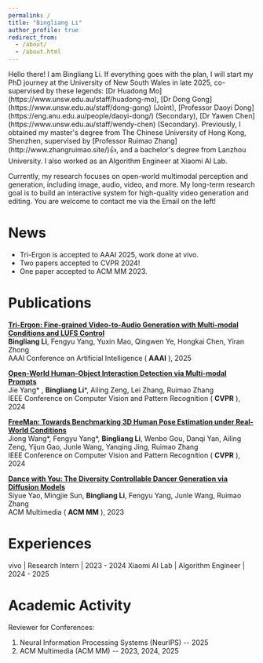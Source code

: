 ```yaml
---
permalink: /
title: "Bingliang Li"
author_profile: true
redirect_from: 
  - /about/
  - /about.html
---
```

<style>
table {
    border-collapse: collapse;
}
table, th, td {
   border: none;
   font-size: 18px;
}
blockquote {
    border-left: none;
    padding-left: 10px;
}
</style>
<link rel="preconnect" href="https://fonts.googleapis.com">
<link rel="preconnect" href="https://fonts.gstatic.com" crossorigin>
<link href="https://fonts.googleapis.com/css2?family=Asap:ital,wght@0,100..900;1,100..900&display=swap" rel="stylesheet">
Hello there! I am Bingliang Li. If everything goes with the plan, I will start my PhD journey at the University of New South Wales in late 2025, co-supervised by these legends: [Dr Huadong Mo](https://www.unsw.edu.au/staff/huadong-mo), [Dr Dong Gong](https://www.unsw.edu.au/staff/dong-gong) (Joint), [Professor Daoyi Dong](https://eng.anu.edu.au/people/daoyi-dong/) (Secondary), [Dr Yawen Chen](https://www.unsw.edu.au/staff/wendy-chen) (Secondary). Previously, I obtained my master's degree from The Chinese University of Hong Kong, Shenzhen, supervised by [Professor Ruimao Zhang](http://www.zhangruimao.site/)👍, and a bachelor's degree from Lanzhou University. I also worked as an Algorithm Engineer at Xiaomi AI Lab.

Currently, my research focuses on open-world multimodal perception and generation, including image, audio, video, and more. My long-term research goal is to build an interactive system for high-quality video generation and editing. You are welcome to contact me via the Email on the left!

# News

- Tri-Ergon is accepted to AAAI 2025, work done at vivo.
- Two papers accepted to CVPR 2024!
- One paper accepted to ACM MM 2023.

# Publications

[**Tri-Ergon: Fine-grained Video-to-Audio Generation with Multi-modal Conditions and LUFS Control**](https://arxiv.org/abs/2412.20378)<br />
**Bingliang Li**, Fengyu Yang, Yuxin Mao, Qingwen Ye, Hongkai Chen, Yiran Zhong<br />
AAAI Conference on Artificial Intelligence ( **AAAI** ), 2025

[**Open-World Human-Object Interaction Detection via Multi-modal Prompts**](https://arxiv.org/abs/2406.07221)<br />
Jie Yang\* , **Bingliang Li**\*, Ailing Zeng, Lei Zhang, Ruimao Zhang<br />
IEEE Conference on Computer Vision and Pattern Recognition ( **CVPR** ), 2024

[**FreeMan: Towards Benchmarking 3D Human Pose Estimation under Real-World Conditions**](https://openaccess.thecvf.com/content/CVPR2024/papers/Wang_FreeMan_Towards_Benchmarking_3D_Human_Pose_Estimation_under_Real-World_Conditions_CVPR_2024_paper.pdf)<br />
Jiong Wang\*, Fengyu Yang\*, **Bingliang Li**, Wenbo Gou, Danqi Yan, Ailing Zeng, Yijun Gao, Junle Wang, Yanqing Jing, Ruimao Zhang<br />
IEEE Conference on Computer Vision and Pattern Recognition ( **CVPR** ), 2024

[**Dance with You: The Diversity Controllable Dancer Generation via Diffusion Models**](https://arxiv.org/abs/2308.13551)<br />
Siyue Yao, Mingjie Sun, **Bingliang Li**, Fengyu Yang, Junle Wang, Ruimao Zhang<br />
ACM Multimedia ( **ACM MM** ), 2023

# Experiences

vivo | Research Intern | 2023 - 2024
Xiaomi AI Lab | Algorithm Engineer | 2024 - 2025

# Academic Activity

Reviewer for Conferences:

1. Neural Information Processing Systems (NeurIPS) -- 2025
2. ACM Multimedia (ACM MM) -- 2023, 2024, 2025
